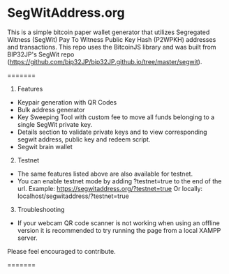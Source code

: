 # SegWitAddress.org

This is a simple bitcoin paper wallet generator that utilizes Segregated Witness (SegWit) Pay To Witness Public Key Hash (P2WPKH) addresses and transactions. This repo uses 
the BitcoinJS library and was built from BIP32JP's SegWit repo (https://github.com/bip32JP/bip32JP.github.io/tree/master/segwit). 

=======

1. Features

 * Keypair generation with QR Codes
 * Bulk address generator
 * Key Sweeping Tool with custom fee to move all funds belonging to a single SegWit private key. 
 * Details section to validate private keys and to view corresponding segwit address, public key and redeem script.
 * Segwit brain wallet
 
2. Testnet
 
 * The same features listed above are also available for testnet. 
 * You can enable testnet mode by adding  ?testnet=true  to the end of the url.
     Example: https://segwitaddress.org/?testnet=true
     Or locally: localhost/segwitaddress/?testnet=true

3. Troubleshooting

 * If your webcam QR code scanner is not working when using an offline version it is recommended to try running the page from a local XAMPP server.
 
 
Please feel encouraged to contribute. 	
		
=======
		
